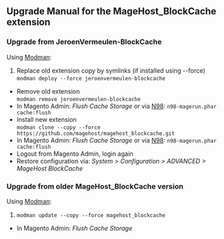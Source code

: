 ## Upgrade Manual for the MageHost_BlockCache extension

### Upgrade from JeroenVermeulen-BlockCache

Using [Modman](https://github.com/colinmollenhour/modman):

1. Replace old extension copy by symlinks (if installed using --force)<br />
  `modman deploy --force jeroenvermeulen-blockcache`
* Remove old extension<br />
  `modman remove jeroenvermeulen-blockcache`
* In Magento Admin: _Flush Cache Storage_ or via [N98](https://github.com/netz98/n98-magerun): `n98-magerun.phar cache:flush`
* Install new extension<br />
  `modman clone --copy --force https://github.com/magehost/magehost_blockcache.git`
* In Magento Admin: _Flush Cache Storage_ or via [N98](https://github.com/netz98/n98-magerun): `n98-magerun.phar cache:flush`
* Logout from Magento Admin, login again
* Restore configuration via: _System > Configuration > ADVANCED > MageHost BlockCache_

### Upgrade from older MageHost_BlockCache version

Using [Modman](https://github.com/colinmollenhour/modman):

1. `modman update --copy --force magehost_blockcache`
* In Magento Admin: _Flush Cache Storage_
